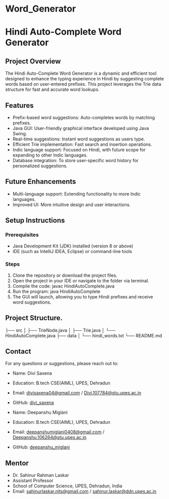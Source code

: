 # Word_Generator
# Hindi Auto-Complete Word Generator

## Project Overview
The Hindi Auto-Complete Word Generator is a dynamic and efficient tool designed to enhance the typing experience in Hindi by suggesting complete words based on user-entered prefixes. This project leverages the Trie data structure for fast and accurate word lookups.

## Features
- Prefix-based word suggestions: Auto-completes words by matching prefixes.
- Java GUI: User-friendly graphical interface developed using Java Swing.
- Real-time suggestions: Instant word suggestions as users type.
- Efficient Trie implementation: Fast search and insertion operations.
- Indic language support: Focused on Hindi, with future scope for expanding to other Indic languages.
- Database integration: To store user-specific word history for personalized suggestions.

## Future Enhancements
- Multi-language support: Extending functionality to more Indic languages.
- Improved UI: More intuitive design and user interactions.

## Setup Instructions
### Prerequisites
- Java Development Kit (JDK) installed (version 8 or above)
- IDE (such as IntelliJ IDEA, Eclipse) or command-line tools

### Steps
1) Clone the repository or download the project files.
2) Open the project in your IDE or navigate to the folder via terminal.
3) Compile the code:
javac HindiAutoComplete.java
4) Run the program:
java HindiAutoComplete
5) The GUI will launch, allowing you to type Hindi prefixes and receive word suggestions.

## Project Structure.
├── src
│   ├── TrieNode.java
│   ├── Trie.java
│   └── HindiAutoComplete.java
├── data
│   └── hindi_words.txt
└── README.md

## Contact
For any questions or suggestions, please reach out to:
- Name: Divi Saxena
- Education: B.tech CSE(AIML), UPES, Dehradun
- Email: divisaxena04@gmail.com / Divi.107784@stu.upes.ac.in
- GitHub: [divi_saxena](https://github.com/B97784)

- Name: Deepanshu Miglani
- Education: B.tech CSE(AIML), UPES, Dehradun
- Email: deepanshumiglani0408@gmail.com / Deepanshu.106264@stu.upes.ac.in
- GitHub: [deepanshu_miglani](https://github.com/deepanshum0408)

## Mentor
- Dr. Sahinur Rahman Laskar
- Assistant Professor
- School of Computer Science, UPES, Dehradun, India
- Email: sahinurlaskar.nits@gmail.com / sahinur.laskar@ddn.upes.ac.in


